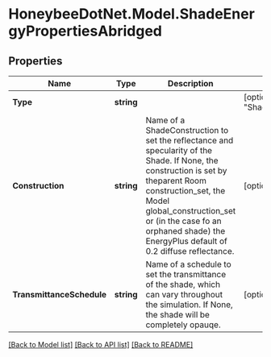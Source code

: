 
# HoneybeeDotNet.Model.ShadeEnergyPropertiesAbridged

## Properties

Name | Type | Description | Notes
------------ | ------------- | ------------- | -------------
**Type** | **string** |  | [optional] [default to "ShadeEnergyPropertiesAbridged"]
**Construction** | **string** | Name of a ShadeConstruction to set the reflectance and specularity of the Shade. If None, the construction is set by theparent Room construction_set, the Model global_construction_set or (in the case fo an orphaned shade) the EnergyPlus default of 0.2 diffuse reflectance. | [optional] 
**TransmittanceSchedule** | **string** | Name of a schedule to set the transmittance of the shade, which can vary throughout the simulation. If None, the shade will be completely opauqe. | [optional] 

[[Back to Model list]](../README.md#documentation-for-models)
[[Back to API list]](../README.md#documentation-for-api-endpoints)
[[Back to README]](../README.md)

